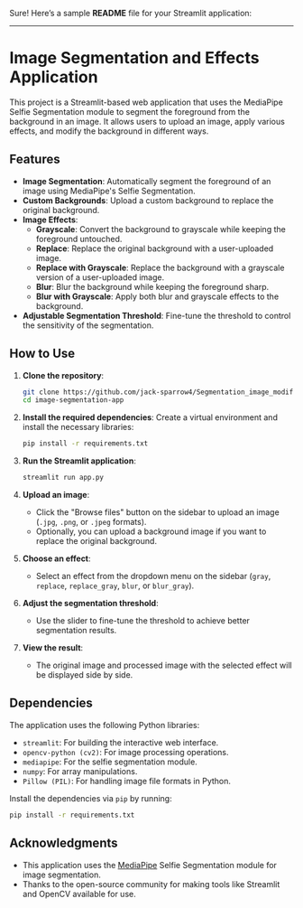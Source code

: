 Sure! Here’s a sample **README** file for your Streamlit application:

---

# Image Segmentation and Effects Application

This project is a Streamlit-based web application that uses the MediaPipe Selfie Segmentation module to segment the foreground from the background in an image. It allows users to upload an image, apply various effects, and modify the background in different ways.

## Features

- **Image Segmentation**: Automatically segment the foreground of an image using MediaPipe's Selfie Segmentation.
- **Custom Backgrounds**: Upload a custom background to replace the original background.
- **Image Effects**:
  - **Grayscale**: Convert the background to grayscale while keeping the foreground untouched.
  - **Replace**: Replace the original background with a user-uploaded image.
  - **Replace with Grayscale**: Replace the background with a grayscale version of a user-uploaded image.
  - **Blur**: Blur the background while keeping the foreground sharp.
  - **Blur with Grayscale**: Apply both blur and grayscale effects to the background.
- **Adjustable Segmentation Threshold**: Fine-tune the threshold to control the sensitivity of the segmentation.

## How to Use

1. **Clone the repository**:
   ```bash
   git clone https://github.com/jack-sparrow4/Segmentation_image_modify.git
   cd image-segmentation-app
   ```

2. **Install the required dependencies**:
   Create a virtual environment and install the necessary libraries:
   ```bash
   pip install -r requirements.txt
   ```

3. **Run the Streamlit application**:
   ```bash
   streamlit run app.py
   ```

4. **Upload an image**: 
   - Click the "Browse files" button on the sidebar to upload an image (`.jpg`, `.png`, or `.jpeg` formats).
   - Optionally, you can upload a background image if you want to replace the original background.

5. **Choose an effect**: 
   - Select an effect from the dropdown menu on the sidebar (`gray`, `replace`, `replace_gray`, `blur`, or `blur_gray`).
   
6. **Adjust the segmentation threshold**:
   - Use the slider to fine-tune the threshold to achieve better segmentation results.

7. **View the result**:
   - The original image and processed image with the selected effect will be displayed side by side.

## Dependencies

The application uses the following Python libraries:

- `streamlit`: For building the interactive web interface.
- `opencv-python (cv2)`: For image processing operations.
- `mediapipe`: For the selfie segmentation module.
- `numpy`: For array manipulations.
- `Pillow (PIL)`: For handling image file formats in Python.

Install the dependencies via `pip` by running:
```bash
pip install -r requirements.txt
```

## Acknowledgments

- This application uses the [MediaPipe](https://mediapipe.dev) Selfie Segmentation module for image segmentation.
- Thanks to the open-source community for making tools like Streamlit and OpenCV available for use.
